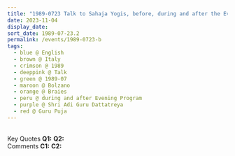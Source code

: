 ```yaml
---
title: "1989-0723 Talk to Sahaja Yogis, before, during and after the Evening Program, after the Guru Pūjā, Hotel Lago Di Braies, Braies, Bolzano, Italy"
date: 2023-11-04
display_date: 
sort_date: 1989-07-23.2
permalink: /events/1989-0723-b
tags:
  - blue @ English
  - brown @ Italy
  - crimson @ 1989
  - deeppink @ Talk
  - green @ 1989-07
  - maroon @ Bolzano
  - orange @ Braies
  - peru @ during and after Evening Program
  - purple @ Shri Adi Guru Dattatreya
  - red @ Guru Puja
---
```


<br>

<wave-list>
  <list-title color="DarkSeaGreen" width="55">Key Quotes</list-title>
  <list-item color="BlanchedAlmond" width="280"><b>Q1:</b> <i></i></list-item>
  <list-item color="Lavender" width="280"><b>Q2:</b> <i></i></list-item>
</wave-list>

<br>

<wave-list>
  <list-title color="DarkSeaGreen" width="55">Comments</list-title>
  <list-item color="BlanchedAlmond" width="280"><b>C1:</b> <i></i></list-item>
  <list-item color="Lavender" width="280"><b>C2:</b> <i></i></list-item>
</wave-list>